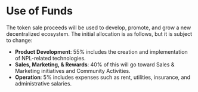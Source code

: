# Use of Funds

The token sale proceeds will be used to develop, promote, and grow a new decentralized ecosystem. The initial allocation is as follows, but it is subject to change:

* **Product Development**: 55% includes the creation and implementation of NPL-related technologies.
* **Sales, Marketing, & Rewards**: 40% of this will go toward Sales & Marketing initiatives and Community Activities.
* **Operation**: 5% includes expenses such as rent, utilities, insurance, and administrative salaries.
